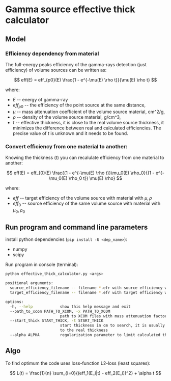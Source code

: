 # Gamma source effective thick calculator

## Model

### Efficiency dependency from material

The full-energy peaks efficiency of the gamma-rays detection (just efficiency) of volume sources can be written as:

$$
eff(E) = eff_{p0}(E) \frac{1 - e^{-\mu(E) \rho t}}{\mu(E) \rho t}
$$

where:
- *E* -- energy of gamma-ray
- $eff_{p0}$ -- the efficiency of the point source at the same distance,
- $\mu$ -- mass attenuation coefficient of the volume source material, cm^2/g,
- $\rho$ -- density of the volume source material, g/cm^3,
- *t* -- effective thickness, it is close to the real volume source thickness, it minimizes the difference between real and calculated efficiencies. The precise value of *t* is unknown and it needs to be found.

### Convert efficiency from one material to another:

Knowing the thickness (*t*) you can recalulate efficiency from one material to another:

$$
eff(E) = eff_{0}(E) \frac{(1 - e^{-\mu(E) \rho t})\mu_0(E) \rho_0}{(1 - e^{-\mu_0(E) \rho_0 t}) \mu(E) \rho}
$$

where:
- $eff$ -- target efficiency of the volume source with material with $\mu, \rho$
- $eff_0$ -- source efficiency of the same volume source with material with $\mu_0, \rho_0$


## Run program and command line parameters

install python dependencies (`pip install -U <dep_name>`):
- numpy
- scipy

Run program in console (terminal):
```sh
python effective_thick_calculator.py <args>

positional arguments:
  source_efficiency_filename -- filename *.efr with source efficiency with material 1
  target_efficiency_filename -- filename *.efr with target efficiency with material 2

options:
  -h, --help            show this help message and exit
  --path_to_xcom PATH_TO_XCOM, -x PATH_TO_XCOM
                        path to XCOM files with mass attenuation factors
  --start_thick START_THICK, -t START_THICK
                        start thickness in cm to search, it is usually close
                        to the real thickness
  --alpha ALPHA         regularization parameter to limit calculated thickness
```

## Algo

To find optimum the code uses loss-function L2-loss (least squares):

$$
L(t) = \frac{1}{n} \sum_{i=0}{(eff_1(E_i|t) - eff_2(E_i))^2} + \alpha t
$$
